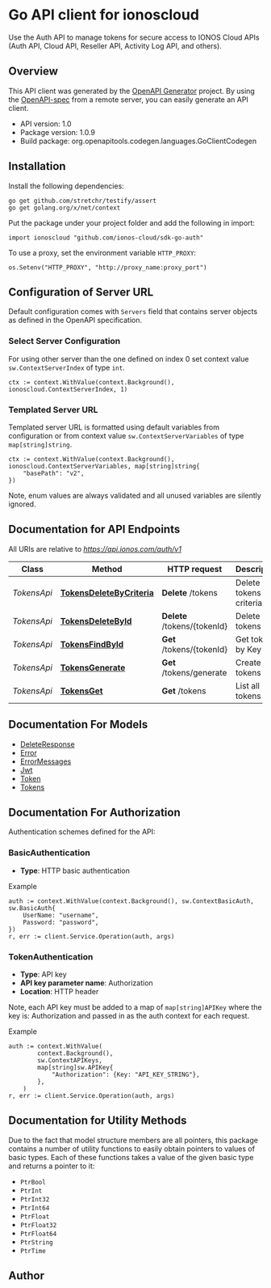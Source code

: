 # Go API client for ionoscloud

Use the Auth API to manage tokens for secure access to IONOS Cloud APIs (Auth API, Cloud API, Reseller API, Activity Log API, and others).


## Overview
This API client was generated by the [OpenAPI Generator](https://openapi-generator.tech) project.  By using the [OpenAPI-spec](https://www.openapis.org/) from a remote server, you can easily generate an API client.

- API version: 1.0
- Package version: 1.0.9
- Build package: org.openapitools.codegen.languages.GoClientCodegen

## Installation

Install the following dependencies:

```shell
go get github.com/stretchr/testify/assert
go get golang.org/x/net/context
```

Put the package under your project folder and add the following in import:

```golang
import ionoscloud "github.com/ionos-cloud/sdk-go-auth"
```

To use a proxy, set the environment variable `HTTP_PROXY`:

```golang
os.Setenv("HTTP_PROXY", "http://proxy_name:proxy_port")
```

## Configuration of Server URL

Default configuration comes with `Servers` field that contains server objects as defined in the OpenAPI specification.

### Select Server Configuration

For using other server than the one defined on index 0 set context value `sw.ContextServerIndex` of type `int`.

```golang
ctx := context.WithValue(context.Background(), ionoscloud.ContextServerIndex, 1)
```

### Templated Server URL

Templated server URL is formatted using default variables from configuration or from context value `sw.ContextServerVariables` of type `map[string]string`.

```golang
ctx := context.WithValue(context.Background(), ionoscloud.ContextServerVariables, map[string]string{
	"basePath": "v2",
})
```

Note, enum values are always validated and all unused variables are silently ignored.

## Documentation for API Endpoints

All URIs are relative to *https://api.ionos.com/auth/v1*

Class | Method | HTTP request | Description
------------ | ------------- | ------------- | -------------
*TokensApi* | [**TokensDeleteByCriteria**](docs/api/TokensApi.md#tokensdeletebycriteria) | **Delete** /tokens | Delete tokens by criteria
*TokensApi* | [**TokensDeleteById**](docs/api/TokensApi.md#tokensdeletebyid) | **Delete** /tokens/{tokenId} | Delete tokens
*TokensApi* | [**TokensFindById**](docs/api/TokensApi.md#tokensfindbyid) | **Get** /tokens/{tokenId} | Get tokens by Key ID
*TokensApi* | [**TokensGenerate**](docs/api/TokensApi.md#tokensgenerate) | **Get** /tokens/generate | Create new tokens
*TokensApi* | [**TokensGet**](docs/api/TokensApi.md#tokensget) | **Get** /tokens | List all tokens


## Documentation For Models

 - [DeleteResponse](docs/models/DeleteResponse.md)
 - [Error](docs/models/Error.md)
 - [ErrorMessages](docs/models/ErrorMessages.md)
 - [Jwt](docs/models/Jwt.md)
 - [Token](docs/models/Token.md)
 - [Tokens](docs/models/Tokens.md)


## Documentation For Authorization


Authentication schemes defined for the API:
### BasicAuthentication

- **Type**: HTTP basic authentication

Example

```golang
auth := context.WithValue(context.Background(), sw.ContextBasicAuth, sw.BasicAuth{
    UserName: "username",
    Password: "password",
})
r, err := client.Service.Operation(auth, args)
```

### TokenAuthentication

- **Type**: API key
- **API key parameter name**: Authorization
- **Location**: HTTP header

Note, each API key must be added to a map of `map[string]APIKey` where the key is: Authorization and passed in as the auth context for each request.

Example

```golang
auth := context.WithValue(
		context.Background(),
		sw.ContextAPIKeys,
		map[string]sw.APIKey{
			"Authorization": {Key: "API_KEY_STRING"},
		},
	)
r, err := client.Service.Operation(auth, args)
```


## Documentation for Utility Methods

Due to the fact that model structure members are all pointers, this package contains
a number of utility functions to easily obtain pointers to values of basic types.
Each of these functions takes a value of the given basic type and returns a pointer to it:

* `PtrBool`
* `PtrInt`
* `PtrInt32`
* `PtrInt64`
* `PtrFloat`
* `PtrFloat32`
* `PtrFloat64`
* `PtrString`
* `PtrTime`

## Author



